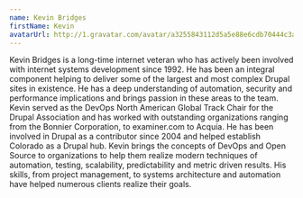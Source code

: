 ```yaml
---
name: Kevin Bridges
firstName: Kevin
avatarUrl: http://1.gravatar.com/avatar/a3255843112d5a5e88e6cdb70444c3a4?s=96&d=mm&r=g
---
```


Kevin Bridges is a long-time internet veteran who has actively been involved with internet systems development since 1992. He has been an integral component helping to deliver some of the largest and most complex Drupal sites in existence. He has a deep understanding of automation, security and performance implications and brings passion in these areas to the team. Kevin served as the DevOps North American Global Track Chair for the Drupal Association and has worked with outstanding organizations ranging from the Bonnier Corporation, to examiner.com to Acquia. He has been involved in Drupal as a contributor since 2004 and helped establish Colorado as a Drupal hub. Kevin brings the concepts of DevOps and Open Source to organizations to help them realize modern techniques of automation, testing, scalability, predictability and metric driven results. His skills, from project management, to systems architecture and automation have helped numerous clients realize their goals.
